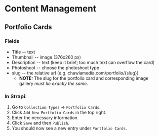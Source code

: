# Content Management

## Portfolio Cards

### Fields

- Title -- text
- Thumbnail -- image (376x260 px)
- Description -- text (keep it brief; too much text can overflow the card)
- Photoshoot -- choose the photoshoot type
- slug -- the relative url (e.g. chawlamedia,com/portfolio/{slug})
  - **NOTE:** The slug for the portfolio card and corresponding image gallery _must be exactly the same_.

### In Strapi:

1. Go to `Collection Types` &rarr; `Portfolio Cards`.
2. Click `Add New Portfolio Cards` in the top right.
3. Enter the necessary information.
4. Click `Save` and then `Publish`.
5. You should now see a new entry under `Portfolio Cards`.
